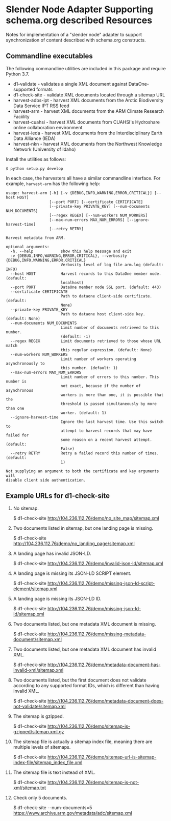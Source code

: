 Slender Node Adapter Supporting schema.org described Resources
==============================================================

Notes for implementation of a "slender node" adapter to support synchronization
of content described with schema.org constructs.

Commandline executables
-----------------------

The following commandline utilities are included in this package and require Python 3.7.

* d1-validate - validates a single XML document against DataOne-supported formats
* d1-check-site - validate XML documents located through a sitemap URL
* harvest-adbs-ipt - harvest XML documents from the Arctic Biodiversity Data Service IPT RSS feed
* harvest-arm - harvest XML documents from the ARM Climate Research Faciility
* harvest-cuahsi - harvest XML documents from CUAHSI's Hydroshare online collaboration environment
* harvest-ieda - harvest XML documents from the Interdisciplinary Earth Data Alliance (IEDA) 
* harvest-nkn - harvest XML documents from the Northwest Knowledge Network (University of Idaho)

Install the utilities as follows:
```
$ python setup.py develop
```

In each case, the harvesters all have a similar commandline interface.  For example, ``harvest-arm`` has the following help:

```
usage: harvest-arm [-h] [-v {DEBUG,INFO,WARNING,ERROR,CRITICAL}] [--host HOST]
                   [--port PORT] [--certificate CERTIFICATE]
                   [--private-key PRIVATE_KEY] [--num-documents NUM_DOCUMENTS]
                   [--regex REGEX] [--num-workers NUM_WORKERS]
                   [--max-num-errors MAX_NUM_ERRORS] [--ignore-harvest-time]
                   [--retry RETRY]

Harvest metadata from ARM.

optional arguments:
  -h, --help            show this help message and exit
  -v {DEBUG,INFO,WARNING,ERROR,CRITICAL}, --verbosity {DEBUG,INFO,WARNING,ERROR,CRITICAL}
                        Verbosity level of log file arm.log (default: INFO)
  --host HOST           Harvest records to this DataOne member node. (default:
                        localhost)
  --port PORT           DataOne member node SSL port. (default: 443)
  --certificate CERTIFICATE
                        Path to dataone client-side certificate. (default:
                        None)
  --private-key PRIVATE_KEY
                        Path to dataone host client-side key. (default: None)
  --num-documents NUM_DOCUMENTS
                        Limit number of documents retrieved to this number.
                        (default: -1)
  --regex REGEX         Limit documents retrieved to those whose URL match
                        this regular expression. (default: None)
  --num-workers NUM_WORKERS
                        Limit number of workers operating asynchronously to
                        this number. (default: 1)
  --max-num-errors MAX_NUM_ERRORS
                        Limit number of errors to this number. This number is
                        not exact, because if the number of asynchronous
                        workers is more than one, it is possible that the
                        threshold is passed simultaneously by more than one
                        worker. (default: 1)
  --ignore-harvest-time
                        Ignore the last harvest time. Use this switch to
                        attempt to harvest records that may have failed for
                        some reason on a recent harvest attempt. (default:
                        False)
  --retry RETRY         Retry a failed record this number of times. (default:
                        1)

Not supplying an argument to both the certificate and key arguments will
disable client side authentication.
```

Example URLs for d1-check-site
------------------------------
1. No sitemap.

    $ d1-check-site http://104.236.112.76/demo/no_site_map/sitemap.xml

2. Two documents listed in sitemap, but one landing page is missing.

    $ d1-check-site http://104.236.112.76/demo/no_landing_page/sitemap.xml

3. A landing page has invalid JSON-LD.

    $ d1-check-site http://104.236.112.76/demo/invalid-json-ld/sitemap.xml

4. A landing page is missing its JSON-LD SCRIPT element.

    $ d1-check-site http://104.236.112.76/demo/missing-json-ld-script-element/sitemap.xml

5. A landing page is missing its JSON-LD ID.

    $ d1-check-site http://104.236.112.76/demo/missing-json-ld-id/sitemap.xml

6. Two documents listed, but one metadata XML document is missing.

    $ d1-check-site http://104.236.112.76/demo/missing-metadata-document/sitemap.xml

7. Two documents listed, but one metadata XML document has invalid XML.

    $ d1-check-site http://104.236.112.76/demo/metadata-document-has-invalid-xml/sitemap.xml

8. Two documents listed, but the first document does not validate according to any supported format IDs, which is different than having invalid XML.

    $ d1-check-site http://104.236.112.76/demo/metadata-document-does-not-validate/sitemap.xml

9. The sitemap is gzipped.

    $ d1-check-site http://104.236.112.76/demo/sitemap-is-gzipped/sitemap.xml.gz

10. The sitemap file is actually a sitemap index file, meaning there are multiple levels of sitemaps.

    $ d1-check-site http://104.236.112.76/demo/sitemap-url-is-sitemap-index-file/sitemap_index_file.xml

11. The sitemap file is text instead of XML.

    $ d1-check-site http://104.236.112.76/demo/sitemap-is-not-xml/sitemap.txt

12. Check only 5 documents.

    $ d1-check-site --num-documents=5 https://www.archive.arm.gov/metadata/adc/sitemap.xml
